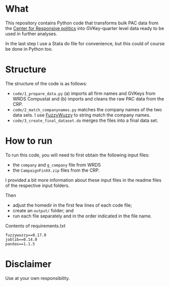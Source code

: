# What
This repository contains Python code that transforms bulk PAC data from the [Center for Responsive politics](https://www.opensecrets.org) into GVKey-quarter level data ready to be used in further analyses.

In the last step I use a Stata do file for convenience, but this could of course be done in Python too.

# Structure
The structure of the code is as follows:
 - `code/1_prepare_data.py` (a) imports all firm names and GVKeys from WRDS Compustat and (b) imports and cleans the raw PAC data from the CRP.
 - `code/2_match_companynames.py` matches the company names of the two data sets. I use [FuzzyWuzzy](https://pypi.org/project/fuzzywuzzy/) to string match the company names.
 - `code/3_create_final_dataset.do` merges the files into a final data set.

# How to run
To run this code, you will need to first obtain the following input files:
 - the `company` and `g_company` file from WRDS
 - the `CampaignFinXX.zip` files from the CRP.

I provided a bit more information about these input files in the readme files of the respective input folders.

Then
 - adjust the homedir in the first few lines of each code file;
 - create an `output/` folder; and
 - run each file separately and in the order indicated in the file name.

Contents of requirements.txt
```
fuzzywuzzy==0.17.0
joblib==0.14.0
pandas==1.1.5
```

# Disclaimer
Use at your own responsibility.